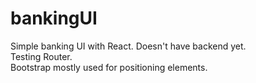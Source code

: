 # bankingUI
Simple banking UI with React. Doesn't have backend yet. <br/>
Testing Router. <br/>
Bootstrap mostly used for positioning elements.
